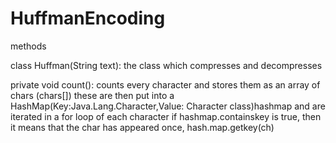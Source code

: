 # HuffmanEncoding
methods

class Huffman(String text): the class which compresses and decompresses

private void count(): counts every character and stores them as an array of chars (chars[]) these are then put into a HashMap(Key:Java.Lang.Character,Value: Character class)hashmap and are iterated in a for loop of each character
  if hashmap.containskey is true, then it means that the char has appeared once,
    hash.map.getkey(ch)
